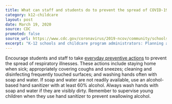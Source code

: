 ```yaml
---
title: What can staff and students do to prevent the spread of COVID-19?
category: k12-childcare
layout: post
date: March 19, 2020
source: CDC
promoted: false
source_url: https://www.cdc.gov/coronavirus/2019-ncov/community/schools-childcare/schools-faq.html
excerpt: "K-12 schools and childcare program administrators: Planning and preparedness"
---
```


Encourage students and staff to take [everyday preventive actions](https://www.cdc.gov/coronavirus/2019-ncov/prepare/prevention.html) to prevent the spread of respiratory illnesses. These actions include staying home when sick; appropriately covering coughs and sneezes; cleaning and disinfecting frequently touched surfaces; and washing hands often with soap and water. If soap and water are not readily available, use an alcohol-based hand sanitizer with at least 60% alcohol. Always wash hands with soap and water if they are visibly dirty. Remember to supervise young children when they use hand sanitizer to prevent swallowing alcohol.